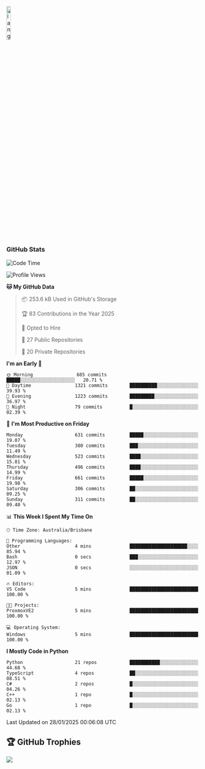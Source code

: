 <p align="left"><img width=15%" src="https://github.com/alansmathew/alansmathew/raw/master/lang.gif" alt="lang image here" /></p>

# <h3 align="left">GitHub Stats</h3>

<!--START_SECTION:waka-->
![Code Time](http://img.shields.io/badge/Code%20Time-555%20hrs%2012%20mins-blue)

![Profile Views](http://img.shields.io/badge/Profile%20Views-6-blue)

**🐱 My GitHub Data** 

> 📦 253.6 kB Used in GitHub's Storage 
 > 
> 🏆 83 Contributions in the Year 2025
 > 
> 💼 Opted to Hire
 > 
> 📜 27 Public Repositories 
 > 
> 🔑 20 Private Repositories 
 > 
**I'm an Early 🐤** 

```text
🌞 Morning                685 commits         █████░░░░░░░░░░░░░░░░░░░░   20.71 % 
🌆 Daytime                1321 commits        ██████████░░░░░░░░░░░░░░░   39.93 % 
🌃 Evening                1223 commits        █████████░░░░░░░░░░░░░░░░   36.97 % 
🌙 Night                  79 commits          █░░░░░░░░░░░░░░░░░░░░░░░░   02.39 % 
```
📅 **I'm Most Productive on Friday** 

```text
Monday                   631 commits         █████░░░░░░░░░░░░░░░░░░░░   19.07 % 
Tuesday                  380 commits         ███░░░░░░░░░░░░░░░░░░░░░░   11.49 % 
Wednesday                523 commits         ████░░░░░░░░░░░░░░░░░░░░░   15.81 % 
Thursday                 496 commits         ████░░░░░░░░░░░░░░░░░░░░░   14.99 % 
Friday                   661 commits         █████░░░░░░░░░░░░░░░░░░░░   19.98 % 
Saturday                 306 commits         ██░░░░░░░░░░░░░░░░░░░░░░░   09.25 % 
Sunday                   311 commits         ██░░░░░░░░░░░░░░░░░░░░░░░   09.40 % 
```


📊 **This Week I Spent My Time On** 

```text
🕑︎ Time Zone: Australia/Brisbane

💬 Programming Languages: 
Other                    4 mins              █████████████████████░░░░   85.94 % 
Bash                     0 secs              ███░░░░░░░░░░░░░░░░░░░░░░   12.97 % 
JSON                     0 secs              ░░░░░░░░░░░░░░░░░░░░░░░░░   01.09 % 

🔥 Editors: 
VS Code                  5 mins              █████████████████████████   100.00 % 

🐱‍💻 Projects: 
ProxmoxVE2               5 mins              █████████████████████████   100.00 % 

💻 Operating System: 
Windows                  5 mins              █████████████████████████   100.00 % 
```

**I Mostly Code in Python** 

```text
Python                   21 repos            ███████████░░░░░░░░░░░░░░   44.68 % 
TypeScript               4 repos             ██░░░░░░░░░░░░░░░░░░░░░░░   08.51 % 
C#                       2 repos             █░░░░░░░░░░░░░░░░░░░░░░░░   04.26 % 
C++                      1 repo              █░░░░░░░░░░░░░░░░░░░░░░░░   02.13 % 
Go                       1 repo              █░░░░░░░░░░░░░░░░░░░░░░░░   02.13 % 
```




 Last Updated on 28/01/2025 00:06:08 UTC
<!--END_SECTION:waka-->

## 🏆 GitHub Trophies

![](https://github-profile-trophy.vercel.app/?username=samh06&theme=discord&no-frame=true&no-bg=false&margin-w=4)
